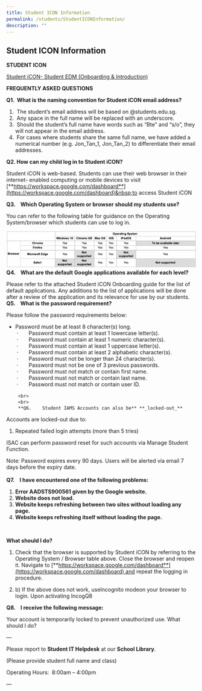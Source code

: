 ```yaml
---
title: Student ICON Information
permalink: /students/StudentICONInformation/
description: ""
---
```

## Student ICON Information


<b>STUDENT ICON</b>

[Student iCON- Student EDM (Onboarding &amp; Introduction)](/files/Student-iCON-Student-EDM-Onboarding-Introducing-Student-iCON.pdf)


<b>FREQUENTLY ASKED QUESTIONS</b>

<b>Q1.&nbsp;&nbsp;What is the naming convention for Student iCON email address?</b>

1.  &nbsp;The student’s email address will be based on @students.edu.sg.
2.  &nbsp;Any space in the full name will be replaced with an underscore.
3.  &nbsp;Should the student’s full name have words such as “Bte” and “s/o”, they will not appear in the email address.
4.  &nbsp;For cases where students share the same full name, we have added a numerical number (e.g. Jon\_Tan\_1, Jon\_Tan\_2) to differentiate their&nbsp;email addresses.

<b>Q2. How can my child log in to Student iCON?</b>

Student iCON is web-based. Students can use their web browser in their internet- enabled computing or mobile devices to visit  
[**https://workspace.google.com/dashboard**](https://workspace.google.com/dashboard)&nbsp;to access Student iCON

**Q3.&nbsp;&nbsp; &nbsp;Which Operating System or browser should my students use?**

You can refer to the following table for guidance on the Operating System/browser which students can use to log in.
<br>

![](/images/OSBrowser.png)
<br>
**Q4.    What are the default Google applications available for each level?**

Please refer to the attached Student iCON Onboarding guide for the list of default applications. Any additions to the list of applications will be done after a review of the application and its relevance for use by our students.
<br>
**Q5.    What is the password requirement?**  

Please follow the password requirements below:  

*   Password must be at least 8 character(s) long.  
     ·       Password must contain at least 1 lowercase letter(s).  
     ·       Password must contain at least 1 numeric character(s).  
     ·       Password must contain at least 1 uppercase letter(s).  
     ·       Password must contain at least 2 alphabetic character(s).  
     ·       Password must not be longer than 24 character(s).  
     ·       Password must not be one of 3 previous passwords.  
     ·       Password must not match or contain first name.  
     ·       Password must not match or contain last name.  
     ·       Password must not match or contain user ID.
		 
		 <br>
		 <br>
		 **Q6.    Student IAMS Accounts can also be** **_locked-out_**

Accounts are locked-out due to:

1.  Repeated failed login attempts (more than 5 tries)

ISAC can perform password reset for such accounts via Manage Student Function. 

Note: Password expires every 90 days. Users will be alerted via email 7 days before the expiry date.
<br>
<br>
**Q7.    I have encountered one of the following problems:**

1.  **Error AADSTS900561 given by the Google website.**
2.  **Website does not load.**
3.  **Website keeps refreshing between two sites without loading any page.**
4.  **Website keeps refreshing itself without loading the page.**

<br>

**What should I do?**

1.  Check that the browser is supported by Student iCON by referring to the Operating System / Browser table above. Close the browser and reopen it. Navigate to [**https://workspace.google.com/dashboard**](https://workspace.google.com/dashboard) and repeat the logging in procedure.

1.  b) If the above does not work, useIncognito modeon your browser to login. Upon activating IncogQ8

**Q8.    I receive the following message:** 

Your account is temporarily locked to prevent unauthorized use. What should I do?

—

Please report to **Student IT Helpdesk** at our **School Library**.

(Please provide student full name and class)

  
Operating Hours:  8:00am – 4:00pm

—